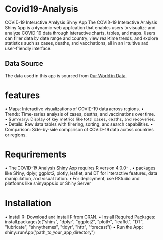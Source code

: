 # Covid19-Analysis
COVID-19 Interactive Analysis Shiny App
The COVID-19 Interactive Analysis Shiny App is a dynamic web application that enables users to visualize and analyze COVID-19 data through interactive charts, tables, and maps. Users can filter data by date range and country, view real-time trends, and explore statistics such as cases, deaths, and vaccinations, all in an intuitive and user-friendly interface.

## Data Source
The data used in this app is sourced from [Our World in Data](https://ourworldindata.org/coronavirus-source-data).

# features
•	Maps: Interactive visualizations of COVID-19 data across regions.
•	Trends: Time-series analysis of cases, deaths, and vaccinations over time.
•	Summary: Display of key metrics like total cases, deaths, and recoveries.
•	Details: Raw data tables with filtering, sorting, and search capabilities.
•	Comparison: Side-by-side comparison of COVID-19 data across countries or regions.

# Requrirements
•	The COVID-19 Analysis Shiny App requires R version 4.0.0+ .
•	packages like Shiny, dplyr, ggplot2, plotly, leaflet, and DT for interactive features, data manipulation, and visualization.
•	For deployment, use RStudio and platforms like shinyapps.io or Shiny Server.

# Installation
•	Install R: Download and install R from CRAN.
•	Install Required Packages:
install.packages(c("shiny", "dplyr", "ggplot2", "plotly", "leaflet", "DT", "lubridate", "shinythemes", "tidyr", "httr", "forecast"))
•	Run the App:
shiny::runApp("path_to_your_app_directory")






